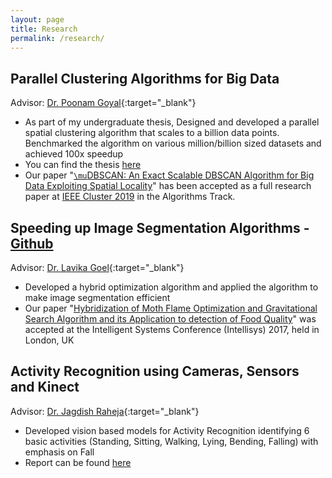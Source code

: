 ```yaml
---
layout: page
title: Research
permalink: /research/
---
```


## Parallel Clustering Algorithms for Big Data 
Advisor: [Dr. Poonam Goyal]{:target="_blank"}
* As part of my undergraduate thesis, Designed and developed a parallel spatial clustering algorithm that scales to a billion data points. Benchmarked the algorithm on various million/billion sized datasets and achieved 100x speedup
* You can find the thesis [here](https://adityaas.github.io/documents/Undergraduate_Thesis.pdf)
* Our paper "[`\mu`DBSCAN: An Exact Scalable DBSCAN Algorithm for Big Data Exploiting Spatial Locality](https://adityaas.github.io/documents/MuDBSCAN_CLUSTER19.pdf)" has been accepted as a full research paper at [IEEE Cluster 2019](https://clustercomp.org/2019/) in the Algorithms Track.

## Speeding up Image Segmentation Algorithms - [Github](https://github.com/AdityaAS/FoodSense)
Advisor: [Dr. Lavika Goel]{:target="_blank"}
* Developed a hybrid optimization algorithm and applied the algorithm to make image segmentation efficient
* Our paper "[Hybridization of Moth Flame Optimization and Gravitational Search Algorithm and its Application to detection of Food Quality](https://adityaas.github.io/documents/Intellisys.pdf)" was accepted at the Intelligent Systems Conference (Intellisys) 2017, held in London, UK

## Activity Recognition using Cameras, Sensors and Kinect 
Advisor: [Dr. Jagdish Raheja]{:target="_blank"}
* Developed vision based models for Activity Recognition identifying 6 basic activities (Standing, Sitting, Walking, Lying, Bending, Falling) with emphasis on Fall
* Report can be found [here](https://adityaas.github.io/documents/EndTermReport.pdf)

[Dr. Poonam Goyal]: http://www.bits-pilani.ac.in/pilani/poonam/profile
[Dr. Lavika Goel]: http://www.bits-pilani.ac.in/pilani/lavikagoel/profile
[Dr. Jagdish Raheja]: http://www.ceeri.res.in/profiles/j-l-raheja/
